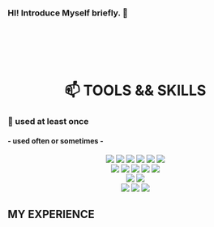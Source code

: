 ### HI!  Introduce Myself briefly. 👋

<!--
**SeriousMen/SeriousMen** is a ✨ _special_ ✨ repository because its `README.md` (this file) appears on your GitHub profile.

Here are some ideas to get you started:

- 🔭 I’m currently working on ...
- 🌱 I’m currently learning ...
- 👯 I’m looking to collaborate on ...
- 🤔 I’m looking for help with ...
- 💬 Ask me about ...
- 📫 How to reach me: ...
- 😄 Pronouns: ...
- ⚡ Fun fact: ...
- 📚
-->

 <br>
 <br>
 <br>
 <br>





<div align=center><h1>📫 TOOLS && SKILLS </h1></div>

<h3 aling=center> 🌱 used at least once </h3>
<h4 aling=center > - used often or sometimes - </h4>
<div align=center> 

  
   <img src="https://img.shields.io/badge/java-007396?style=for-the-badge&logo=java&logoColor=white"> 
   <img src="https://img.shields.io/badge/html5-E34F26?style=for-the-badge&logo=html5&logoColor=white"> 
   <img src="https://img.shields.io/badge/css3-1572B6?style=for-the-badge&logo=css3&logoColor=white"> 
   <img src="https://img.shields.io/badge/javascript-F7DF1E?style=for-the-badge&logo=javascript&logoColor=black"> 
   <img src="https://shields.io/badge/TypeScript-3178C6?logo=TypeScript&logoColor=FFF&style=flat-square"> 
   <img src="https://img.shields.io/badge/jquery-0769AD?style=for-the-badge&logo=jquery&logoColor=white">
    <br>
  
   <img src="https://img.shields.io/badge/oracle-F80000?style=for-the-badge&logo=oracle&logoColor=white"> 
   <img src="https://img.shields.io/badge/mssql-4479A1?style=for-the-badge&logo=mssql&logoColor=white"> 
   <img src="https://img.shields.io/badge/mysql-4479A1?style=for-the-badge&logo=mysql&logoColor=white"> 

  
  <img src="https://img.shields.io/badge/-ReactJs-61DAFB?logo=react&logoColor=white&style=for-the-badge"> 
  <img src="https://img.shields.io/badge/node.js-339933?style=for-the-badge&logo=Node.js&logoColor=white">
  <br>
  
  <img src="https://img.shields.io/badge/spring-6DB33F?style=for-the-badge&logo=spring&logoColor=white"> 


  <img src="https://img.shields.io/badge/apache tomcat-F8DC75?style=for-the-badge&logo=apachetomcat&logoColor=white">
  <br>
  
  <img src="https://img.shields.io/badge/github-181717?style=for-the-badge&logo=github&logoColor=white">
  <img src="https://img.shields.io/badge/git-F05032?style=for-the-badge&logo=git&logoColor=white">
  <img src="https://img.shields.io/badge/fontawesome-339AF0?style=for-the-badge&logo=fontawesome&logoColor=white">
  <br>
</div>



## MY EXPERIENCE 
